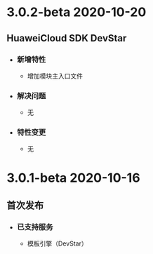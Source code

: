# 3.0.2-beta 2020-10-20
## HuaweiCloud SDK DevStar
 - ### 新增特性
    - 增加模块主入口文件
 - ### 解决问题
    - 无
 - ### 特性变更
    - 无

# 3.0.1-beta 2020-10-16
## 首次发布
 - ### 已支持服务
    - 模板引擎（DevStar）
